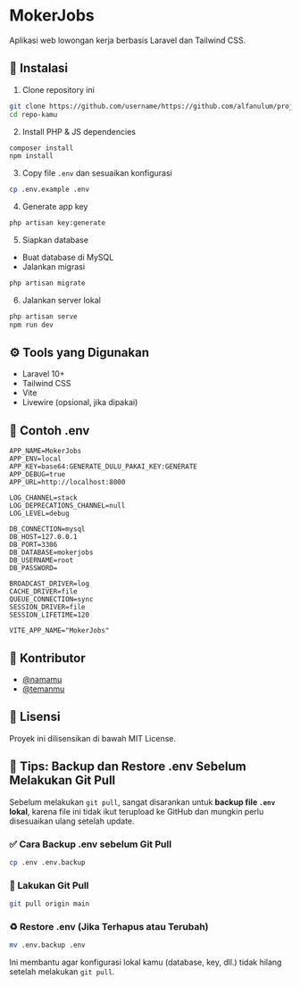 # MokerJobs

Aplikasi web lowongan kerja berbasis Laravel dan Tailwind CSS.

## 🚀 Instalasi

1. Clone repository ini

```bash
git clone https://github.com/username/https://github.com/alfanulum/project_web_mokerjobs.git.git
cd repo-kamu
```

2. Install PHP & JS dependencies

```bash
composer install
npm install
```

3. Copy file `.env` dan sesuaikan konfigurasi

```bash
cp .env.example .env
```

4. Generate app key

```bash
php artisan key:generate
```

5. Siapkan database

-   Buat database di MySQL
-   Jalankan migrasi

```bash
php artisan migrate
```

6. Jalankan server lokal

```bash
php artisan serve
npm run dev
```

## ⚙️ Tools yang Digunakan

-   Laravel 10+
-   Tailwind CSS
-   Vite
-   Livewire (opsional, jika dipakai)

## 📁 Contoh .env

```env
APP_NAME=MokerJobs
APP_ENV=local
APP_KEY=base64:GENERATE_DULU_PAKAI_KEY:GENERATE
APP_DEBUG=true
APP_URL=http://localhost:8000

LOG_CHANNEL=stack
LOG_DEPRECATIONS_CHANNEL=null
LOG_LEVEL=debug

DB_CONNECTION=mysql
DB_HOST=127.0.0.1
DB_PORT=3306
DB_DATABASE=mokerjobs
DB_USERNAME=root
DB_PASSWORD=

BROADCAST_DRIVER=log
CACHE_DRIVER=file
QUEUE_CONNECTION=sync
SESSION_DRIVER=file
SESSION_LIFETIME=120

VITE_APP_NAME="MokerJobs"
```

## 👥 Kontributor

-   [@namamu](https://github.com/namamu)
-   [@temanmu](https://github.com/temanmu)

## 📄 Lisensi

Proyek ini dilisensikan di bawah MIT License.

## 🔐 Tips: Backup dan Restore .env Sebelum Melakukan Git Pull

Sebelum melakukan `git pull`, sangat disarankan untuk **backup file `.env` lokal**, karena file ini tidak ikut terupload ke GitHub dan mungkin perlu disesuaikan ulang setelah update.

### ✅ Cara Backup .env sebelum Git Pull

```bash
cp .env .env.backup
```

### 🔄 Lakukan Git Pull

```bash
git pull origin main
```

### ♻️ Restore .env (Jika Terhapus atau Terubah)

```bash
mv .env.backup .env
```

Ini membantu agar konfigurasi lokal kamu (database, key, dll.) tidak hilang setelah melakukan `git pull`.
